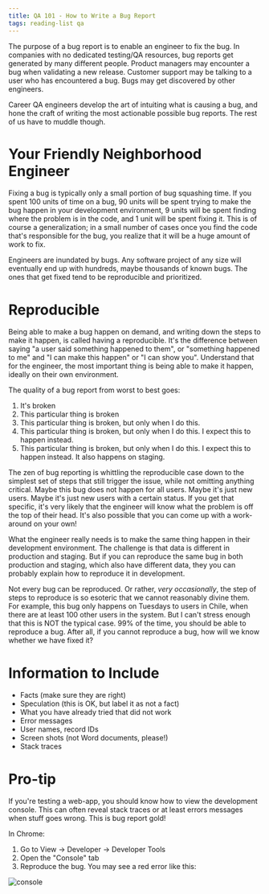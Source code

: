 ```yaml
---
title: QA 101 - How to Write a Bug Report
tags: reading-list qa
---
```


The purpose of a bug report is to enable an engineer to fix the bug.
In companies with no dedicated testing/QA resources, bug reports get generated by many different
people. Product managers may encounter a bug when validating a new release. Customer support may
be talking to a user who has encountered a bug. Bugs may get discovered by other engineers.

Career QA engineers develop the art of intuiting what is causing a bug, and hone the craft of writing
the most actionable possible bug reports. The rest of us have to muddle though.


# Your Friendly Neighborhood Engineer

Fixing a bug is typically only a small portion of bug squashing time. If you spent 100 units of time
on a bug, 90 units will be spent trying to make the bug happen in your development environment, 9
units will be spent finding where the problem is in the code, and 1 unit will be spent fixing it.
This is of course a generalization; in a small number of cases once you find the code that's
responsible for the bug, you realize that it will be a huge amount of work to fix.

Engineers are inundated by bugs. Any software project of any size will eventually end up with
hundreds, maybe thousands of known bugs. The ones that get fixed tend to be reproducible and
prioritized.


# Reproducible

Being able to make a bug happen on demand, and writing down the steps to make it happen, is called
having a reproducible. It's the difference between saying "a user said something happened to them",
or "something happened to me" and "I can make this happen" or "I can show you". Understand that for
the engineer, the most important thing is being able to make it happen, ideally on their own
environment.

The quality of a bug report from worst to best goes:

1. It's broken
2. This particular thing is broken
3. This particular thing is broken, but only when I do this.
3. This particular thing is broken, but only when I do this. I expect this to happen instead.
5. This particular thing is broken, but only when I do this. I expect this to happen instead. It also happens on staging.

The zen of bug reporting is whittling the reproducible case down to the simplest set of steps that
still trigger the issue, while not omitting anything critical. Maybe this bug does not happen for
all users. Maybe it's just new users. Maybe it's just new users with a certain status. If you get
that specific, it's very likely that the engineer will know what the problem is off the top of their
head. It's also possible that you can come up with a work-around on your own!

What the engineer really needs is to make the same thing happen in their development environment.
The challenge is that data is different in production and staging. But if you can reproduce the
same bug in both production and staging, which also have different data, they you can probably
explain how to reproduce it in development.

Not every bug can be reproduced. Or rather, *very occasionally*, the step of steps to reproduce is
so esoteric that we cannot reasonably divine them. For example, this bug only happens on Tuesdays
to users in Chile, when there are at least 100 other users in the system. But I can't stress enough
that this is NOT the typical case. 99% of the time, you should be able to reproduce a bug. After all,
if you cannot reproduce a bug, how will we know whether we have fixed it?


# Information to Include

- Facts (make sure they are right)
- Speculation (this is OK, but label it as not a fact)
- What you have already tried that did not work
- Error messages
- User names, record IDs
- Screen shots (not Word documents, please!)
- Stack traces


# Pro-tip

If you're testing a web-app, you should know how to view the development console. This can often
reveal stack traces or at least errors messages when stuff goes wrong. This is bug report gold!

In Chrome:

1. Go to View -> Developer -> Developer Tools
2. Open the "Console" tab
3. Reproduce the bug. You may see a red error like this:

![console](http://mcgivery.com/wp-content/uploads/2015/07/error.png)
